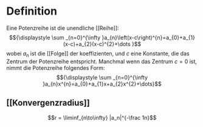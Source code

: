 # Definition
Eine Potenzreihe ist die unendliche [[Reihe]]:
$${\displaystyle \sum _{n=0}^{\infty }a_{n}\left(x-c\right)^{n}=a_{0}+a_{1}(x-c)+a_{2}(x-c)^{2}+\dots }$$
wobei $a_n$ ist die [[Folge]] der koeffizienten, und $c$ eine Konstante, die das Zentrum der Potenzreihe entspricht. 
Manchmal wenn das Zentrum $c = 0$ ist, nimmt die Potenzreihe folgendes Form:
$${\displaystyle \sum _{n=0}^{\infty }a_{n}x^{n}=a_{0}+a_{1}x+a_{2}x^{2}+\dots}$$

## [[Konvergenzradius]]
$$r = \liminf_{n\to\infty} |a_n|^{-\frac 1n}$$